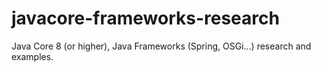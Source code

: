 # javacore-frameworks-research
Java Core 8 (or higher), Java Frameworks (Spring, OSGi...) research and examples.
